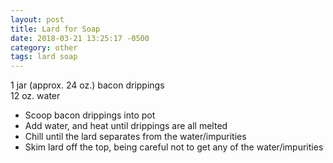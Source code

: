 ```yaml
---
layout: post
title: Lard for Soap
date: 2018-03-21 13:25:17 -0500
category: other
tags: lard soap
---
```

1 jar (approx. 24 oz.) bacon drippings  
12 oz. water  

  * Scoop bacon drippings into pot
  * Add water, and heat until drippings are all melted
  * Chill until the lard separates from the water/impurities
  * Skim lard off the top, being careful not to get any of the water/impurities

